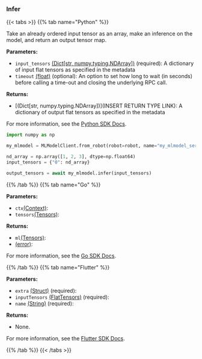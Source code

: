 ### Infer

{{< tabs >}}
{{% tab name="Python" %}}

Take an already ordered input tensor as an array, make an inference on the model, and return an output tensor map.

**Parameters:**

- `input_tensors` [(Dict[str, numpy.typing.NDArray])](<INSERT PARAM TYPE LINK>) (required): A dictionary of input flat tensors as specified in the metadata
- `timeout` [(float)](<INSERT PARAM TYPE LINK>) (optional): An option to set how long to wait (in seconds) before calling a time-out and closing the underlying RPC call.

**Returns:**

- [(Dict[str, numpy.typing.NDArray])](INSERT RETURN TYPE LINK): A dictionary of output flat tensors as specified in the metadata

For more information, see the [Python SDK Docs](https://python.viam.dev/autoapi/viam/services/mlmodel/client/index.html#viam.services.mlmodel.client.MLModelClient.infer).

``` python {class="line-numbers linkable-line-numbers"}
import numpy as np

my_mlmodel = MLModelClient.from_robot(robot=robot, name="my_mlmodel_service")

nd_array = np.array([1, 2, 3], dtype=np.float64)
input_tensors = {"0": nd_array}

output_tensors = await my_mlmodel.infer(input_tensors)
```

{{% /tab %}}
{{% tab name="Go" %}}

**Parameters:**

- `ctx`[(Context)](https://pkg.go.dev/context#Context):
- `tensors`[(Tensors)](https://pkg.go.dev/go.viam.com/rdk@v0.26.0/ml#Tensors):

**Returns:**

- `ml`[(Tensors)](https://pkg.go.dev/go.viam.com/rdk@v0.26.0/ml#Tensors):
- [(error)](https://pkg.go.dev/builtin#error):

For more information, see the [Go SDK Docs](https://pkg.go.dev/go.viam.com/rdk/services/mlmodel#Service).

{{% /tab %}}
{{% tab name="Flutter" %}}

**Parameters:**

- `extra` [(Struct)](<INSERT PARAM TYPE LINK>) (required):
- `inputTensors` [(FlatTensors)](https://flutter.viam.dev/viam_protos.service.mlmodel/FlatTensors-class.html) (required):
- `name` [(String)](https://api.flutter.dev/flutter/dart-core/String-class.html) (required):

**Returns:**

- None.

For more information, see the [Flutter SDK Docs](https://flutter.viam.dev/viam_protos.service.mlmodel/MLModelServiceClient/infer.html).

{{% /tab %}}
{{< /tabs >}}
